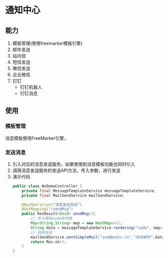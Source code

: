 # 通知中心

## 能力
1. 模板管理(使用freemarker模板引擎)
2. 邮件发送
3. 站内信
4. 短信发送
5. 微信发送
6. 企业微信
7. 钉钉
   - 钉钉机器人
   - 钉钉消息
## 使用
### 模板管理
消息模板使用FreeMarker引擎，

### 发送消息
1. 引入对应的消息发送服务，如果使用到消息模板功能也同时引入
2. 调用消息发送服务的发送API方法，传入参数，进行发送
1. 演示代码
   ```java
   public class NcDemoController {
       private final MessageTemplateService messageTemplateService;
       private final MailSendService mailSendService;
   
       @ApiOperation("消息发送测试")
       @GetMapping("/sendMsg")
       public ResResult<Void> sendMsg(){
           // 传入模板code和参数
           Map<String,String> map = new HashMap<>();
           String data = messageTemplateService.rendering("code", map);
           // 调用发送
           mailSendService.sentSimpleMail("xxm@bootx.cn","测试邮件",data);
           return Res.ok();
       }
   }
   ```

